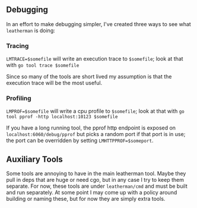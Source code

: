 ## Debugging

In an effort to make debugging simpler, I've created three ways to see what
`leatherman` is doing:

### Tracing

`LMTRACE=$somefile` will write an execution trace to `$somefile`; look at that with `go tool trace $somefile`

Since so many of the tools are short lived my assumption is that the execution
trace will be the most useful.

### Profiling

`LMPROF=$somefile` will write a cpu profile to `$somefile`; look at that with `go tool pprof -http localhost:10123 $somefile`

If you have a long running tool, the pprof http endpoint is exposed on
`localhost:6060/debug/pprof` but picks a random port if that port is in use; the
port can be overridden by setting `LMHTTPPROF=$someport`.

## Auxiliary Tools

Some tools are annoying to have in the main leatherman tool.  Maybe they pull
in deps that are huge or need cgo, but in any case I try to keep them separate.
For now, these tools are under `leatherman/cmd` and must be built and run
separately.  At some point I may come up with a policy around building or naming these,
but for now they are simply extra tools.
